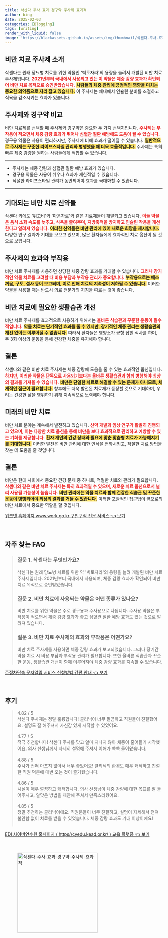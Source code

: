 ```yaml
---
title: 삭센다 주사 효과 경구약 주사제 효과적
author: bing
date: 2025-02-03
categories: [Blogging]
tags: [writing]
render_with_liquid: false
image: 'https://blackassets.github.io/assets/img/thumbnail/삭센다-주사-효과-경구약-주사제-효과적.webp'
---
```



<h2 id='비만 치료 주사제 소개'>비만 치료 주사제 소개</h2>

<p>삭센다는 원래 당뇨병 치료를 위한 약물인 '빅토자라'의 용량을 늘려서 개발된 비만 치료 주사제입니다. <b><span style="color: #ee2323;">2021년부터 국내에서 사용되고 있는 이 약물은 체중 감량 효과가 확인되어 비만 치료 목적으로 승인받았습니다.</span></b> <b><span style="background-color: #ffe066;">사람들의 체중 관리에 긍정적인 영향을 미치는 중요한 의약품으로 자리 잡고 있습니다.</span></b> 이 주사제는 체내에서 인슐린 분비를 조절하고 식욕을 감소시키는 효과가 있습니다.</p>

<h2 id='주사제와 경구약 비교'>주사제와 경구약 비교</h2>

<p>비만 치료제를 선택할 때 주사제와 경구약은 중요한 두 가지 선택지입니다. <b><span style="color: #ee2323;">주사제는 부작용이 적으면서 체중 감량 효과가 뛰어나 심혈관 질환 예방에도 도움이 될 수 있습니다.</span></b> 경구용 약물은 사용이 편리하지만, 주사제에 비해 효과가 떨어질 수 있습니다. <b><span style="background-color: #ffe066;">일반적으로 주사제는 꾸준한 라이프스타일 관리와 병행했을 때 더욱 효율적입니다.</span></b> 주사제는 특히 빠른 체중 감량을 원하는 사람들에게 적합할 수 있습니다.</p>

<hr />

<ul>
    <li>주사제는 체중 감량과 심혈관 질환 예방 효과가 있습니다.</li>
    <li>경구용 약물은 사용이 쉬우나 효과가 제한적일 수 있습니다.</li>
    <li>적절한 라이프스타일 관리가 동반되어야 효과를 극대화할 수 있습니다.</li>
</ul>

<hr />

<h2 id='기대되는 비만 치료 신약들'>기대되는 비만 치료 신약들</h2>

<p>삭센다 외에도 '위고비'와 '마운자로'와 같은 치료제들이 개발되고 있습니다. <b><span style="color: #ee2323;">이들 약물은 음식 소화 속도를 늦추고, 식욕을 줄여주며, 지방축적을 방지하고 인슐린 작용을 개선한다고 알려져 있습니다.</span></b> <b><span style="background-color: #ffe066;">이러한 신약들은 비만 관리에 있어 새로운 희망을 제시합니다.</span></b> 다양한 연구 결과가 기대를 모으고 있으며, 많은 환자들에게 효과적인 치료 옵션이 될 것으로 보입니다.</p>

<h2 id='주사제의 효과와 부작용'>주사제의 효과와 부작용</h2>

<p>비만 치료 주사제를 사용하면 상당한 체중 감량 효과를 기대할 수 있습니다. <b><span style="color: #ee2323;">그러나 장기적인 약물 치료를 고려할 때 비용 부담과 부작용 관리가 중요합니다.</span></b> <b><span style="background-color: #ffe066;">부작용으로는 메스꺼움, 구토, 설사 등이 보고되며, 이로 인해 치료의 지속성이 저하될 수 있습니다.</span></b> 이러한 약물을 사용할 때는 반드시 의료 전문가의 지침을 따르는 것이 좋습니다.</p>

<h2 id='비만 치료에 필요한 생활습관 개선'>비만 치료에 필요한 생활습관 개선</h2>

<p>비만 치료 주사제를 효과적으로 사용하기 위해서는 <b><span style="color: #ee2323;">올바른 식습관과 꾸준한 운동이 필수적입니다.</span></b> <b><span style="background-color: #ffe066;">약물 치료는 단기적인 효과를 줄 수 있지만, 장기적인 체중 관리는 생활습관의 개선 없이는 이루어질 수 없습니다.</span></b> 따라서 환자들은 영양소가 균형 잡힌 식사를 하며, 주 3회 이상의 운동을 통해 건강한 체중을 유지해야 합니다.</p>

<h2 id='결론'>결론</h2>

<p>삭센다와 같은 비만 치료 주사제는 체중 감량에 도움을 줄 수 있는 효과적인 옵션입니다. <b><span style="color: #ee2323;">하지만, 이러한 약물은 단독으로 사용되기보다는 올바른 생활습관과 함께 병행해야 최상의 결과를 가져올 수 있습니다.</span></b> <b><span style="background-color: #ffe066;">비만은 단일한 치료로 해결할 수 있는 문제가 아니므로, 체계적인 접근이 필요합니다.</span></b> 향후에도 더욱 발전된 치료제가 등장할 것으로 기대하며, 우리는 건강한 삶을 영위하기 위해 지속적으로 노력해야 합니다.</p>

<h2 id='미래의 비만 치료'>미래의 비만 치료</h2>

<p>비만 치료 분야는 계속해서 발전하고 있습니다. <b><span style="color: #ee2323;">신약 개발과 임상 연구가 활발히 진행되고 있으며, 이는 다양한 치료 옵션을 통해 비만을 보다 효과적으로 관리하고 예방할 수 있는 기회를 제공합니다.</span></b> <b><span style="background-color: #ffe066;">환자 개인의 건강 상태와 필요에 맞춘 맞춤형 치료가 가능해지기를 기대합니다.</span></b> 이러한 발전은 비만 관리에 대한 인식을 변화시키고, 적절한 치료 방법을 찾는 데 도움을 줄 것입니다.</p>

<h2 id='결론'>결론</h2>

<p>비만은 현대 사회에서 중요한 건강 문제 중 하나로, 적절한 치료와 관리가 필요합니다. <b><span style="color: #ee2323;">삭센다와 같은 비만 치료 주사제는 특히 효과적일 수 있으며, 새로운 치료 옵션으로서 널리 사용될 가능성이 높습니다.</span></b> <b><span style="background-color: #ffe066;">비만 관리에는 약물 치료와 함께 건강한 식습관 및 꾸준한 운동이 병행되어야 최상의 결과를 거둘 수 있습니다.</span></b> 이러한 포괄적인 접근법이 앞으로의 비만 치료에서 중요한 역할을 할 것입니다.</p>


<p><a class="click-button" title="워크넷 홈페이지 www.work.go.kr 구인구직 전문 서비스" href="https://blackassets.github.io/posts/%EC%9B%8C%ED%81%AC%EB%84%B7-%ED%99%88%ED%8E%98%EC%9D%B4%EC%A7%80-www.work.go.kr-%EA%B5%AC%EC%9D%B8%EA%B5%AC%EC%A7%81-%EC%A0%84%EB%AC%B8-%EC%84%9C%EB%B9%84%EC%8A%A4/" rel="dofollow">워크넷 홈페이지 www.work.go.kr 구인구직 전문 서비스 👈 보기</a></p><br>
<h2 id='자주_찾는_FAQ'>자주 찾는 FAQ</h2>
<div itemscope="" itemtype="https://schema.org/FAQPage"> 
<blockquote> 
<div itemscope="" itemprop="mainEntity" itemtype="https://schema.org/Question"> 
<h3 itemprop="name">질문 1. 삭센다는 무엇인가요?</h3> 
<div itemscope="" itemprop="acceptedAnswer" itemtype="https://schema.org/Answer"> 
<span itemprop="text"> 
<p>삭센다는 원래 당뇨병 치료를 위한 약 '빅토자라'의 용량을 늘려 개발된 비만 치료 주사제입니다. 2021년부터 국내에서 사용되며, 체중 감량 효과가 확인되어 비만 치료 목적으로 승인받았습니다.</p> 
</span> 
</div> 
</div> 

<div itemscope="" itemprop="mainEntity" itemtype="https://schema.org/Question"> 
<h3 itemprop="name">질문 2. 비만 치료에 사용되는 약물은 어떤 종류가 있나요?</h3> 
<div itemscope="" itemprop="acceptedAnswer" itemtype="https://schema.org/Answer"> 
<span itemprop="text"> 
<p>비만 치료를 위한 약물은 주로 경구용과 주사용으로 나뉩니다. 주사용 약물은 부작용이 적으면서 체중 감량 효과가 좋고 심혈관 질환 예방 효과도 있는 것으로 알려져 있습니다.</p> 
</span> 
</div> 
</div> 

<div itemscope="" itemprop="mainEntity" itemtype="https://schema.org/Question"> 
<h3 itemprop="name">질문 3. 비만 치료 주사제의 효과와 부작용은 어떤가요?</h3> 
<div itemscope="" itemprop="acceptedAnswer" itemtype="https://schema.org/Answer"> 
<span itemprop="text"> 
<p>비만 치료 주사제를 사용하면 체중 감량 효과가 보고되었습니다. 그러나 장기간 약물 치료 시 비용 부담과 부작용 관리가 필요합니다. 또한 올바른 식습관과 꾸준한 운동, 생활습관 개선이 함께 이루어져야 체중 감량 효과를 지속할 수 있습니다.</p> 
</span> 
</div> 
</div> 
</blockquote> 
</div>
<p><a class="click-button" title="주정차단속 문자알림 서비스 신청방법 간편 안내" href="https://blackassets.github.io/posts/%EC%A3%BC%EC%A0%95%EC%B0%A8%EB%8B%A8%EC%86%8D-%EB%AC%B8%EC%9E%90%EC%95%8C%EB%A6%BC-%EC%84%9C%EB%B9%84%EC%8A%A4-%EC%8B%A0%EC%B2%AD%EB%B0%A9%EB%B2%95-%EA%B0%84%ED%8E%B8-%EC%95%88%EB%82%B4/" rel="dofollow">주정차단속 문자알림 서비스 신청방법 간편 안내 👈 보기</a></p><br>
<h2 id='후기'>후기</h2>
<div itemscope itemtype="https://schema.org/Product">
  <blockquote>
  <div itemprop="review" itemscope itemtype="https://schema.org/Review">
      <div itemprop="reviewRating" itemscope itemtype="https://schema.org/Rating"> <span itemprop="ratingValue">4.82</span> / <span itemprop="bestRating">5</span> </div>
      <span itemprop="reviewBody">삭센다 주사제는 정말 훌륭합니다! 클리닉이 너무 깔끔하고 직원들이 친절했어요. 설명도 잘 해주셔서 자신감 있게 시작할 수 있었어요.</span>
  </div>
  <br>
  <div itemprop="review" itemscope itemtype="https://schema.org/Review">
      <div itemprop="reviewRating" itemscope itemtype="https://schema.org/Rating"> <span itemprop="ratingValue">4.77</span> / <span itemprop="bestRating">5</span> </div>
      <span itemprop="reviewBody">적극 추천합니다! 삭센다 주사를 맞고 얼마 지나지 않아 체중이 줄어들기 시작했어요. 의사 선생님께서 자세히 설명해 주셔서 이해가 쏙쏙 들어왔습니다.</span>
  </div>
  <br>
  <div itemprop="review" itemscope itemtype="https://schema.org/Review">
      <div itemprop="reviewRating" itemscope itemtype="https://schema.org/Rating"> <span itemprop="ratingValue">4.88</span> / <span itemprop="bestRating">5</span> </div>
      <span itemprop="reviewBody">주사가 전혀 아프지 않아서 너무 좋았어요! 클리닉의 환경도 매우 쾌적하고 친절한 직원 덕분에 매번 오는 것이 즐거웠습니다.</span>
  </div>
  <br>
  <div itemprop="review" itemscope itemtype="https://schema.org/Review">
      <div itemprop="reviewRating" itemscope itemtype="https://schema.org/Rating"> <span itemprop="ratingValue">4.86</span> / <span itemprop="bestRating">5</span> </div>
      <span itemprop="reviewBody">시설이 매우 깔끔하고 쾌적합니다. 의사 선생님이 체중 감량에 대한 목표를 잘 들어주시고, 알맞은 방법을 제안해 주셔서 만족스러웠어요.</span>
  </div>
  <br>
  <div itemprop="review" itemscope itemtype="https://schema.org/Review">
      <div itemprop="reviewRating" itemscope itemtype="https://schema.org/Rating"> <span itemprop="ratingValue">4.85</span> / <span itemprop="bestRating">5</span> </div>
      <span itemprop="reviewBody">정말 추천하는 클리닉이에요. 직원분들이 너무 친절하고, 설명이 자세해서 전혀 불안함 없이 치료를 받을 수 있었습니다. 체중 감량 효과도 기대 이상이에요!</span>
  </div>
  <br>
  </blockquote>
</div>
<p><a class="click-button" title="EDI 사이버연수원 홈페이지 ( https//cyedu.kead.or.kr/ ) 교육 플랫폼" href="https://blackassets.github.io/posts/EDI-%EC%82%AC%EC%9D%B4%EB%B2%84%EC%97%B0%EC%88%98%EC%9B%90-%ED%99%88%ED%8E%98%EC%9D%B4%EC%A7%80-(-httpscyedu.kead.or.kr-)-%EA%B5%90%EC%9C%A1-%ED%94%8C%EB%9E%AB%ED%8F%BC/" rel="dofollow">EDI 사이버연수원 홈페이지 ( https//cyedu.kead.or.kr/ ) 교육 플랫폼 👈 보기</a></p><br>
<figure class="image"><img src="https://blackassets.github.io/assets/img/thumbnail/삭센다-주사-효과-경구약-주사제-효과적.webp" alt="삭센다-주사-효과-경구약-주사제-효과적" width="256" height="256"></figure>